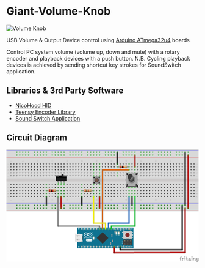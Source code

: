 Giant-Volume-Knob
===================

![Volume Knob](pan2.gif "Volume Knob")

USB Volume & Output Device control using [Arduino ATmega32u4](https://www.arduino.cc/en/Hacking/PinMapping32u4) boards

Control PC system volume (volume up, down and mute) with a rotary encoder and playback devices with a push button.
 N.B. Cycling playback devices is achieved by sending shortcut key strokes for SoundSwitch application.


Libraries & 3rd Party Software
------------------------------
* [NicoHood HID](https://github.com/NicoHood/HID)
* [Teensy Encoder Library](http://www.pjrc.com/teensy/td_libs_Encoder.html)
* [Sound Switch Application](https://github.com/Belphemur/SoundSwitch)


Circuit Diagram
---------------
![Wiring Diagram](Wire%20Diagram.png "Fritzing Wiring Diagram")
